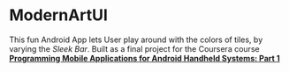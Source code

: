 # ModernArtUI
This fun Android App lets User play around with the colors of tiles, by varying the <i>Sleek Bar</i>.
Built as a final project for the Coursera course <a href="https://www.coursera.org/course/androidpart1"><b>Programming Mobile Applications for Android Handheld Systems: Part 1</b></a>
